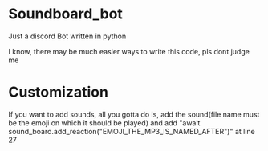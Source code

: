 # Soundboard_bot
Just a discord Bot written in python

I know, there may be much easier ways to write this code, pls dont judge me

# Customization
If you want to add sounds, all you gotta do is, add the sound(file name must be the emoji on which it should be played)
and add "await sound_board.add_reaction("EMOJI_THE_MP3_IS_NAMED_AFTER")" at line 27
